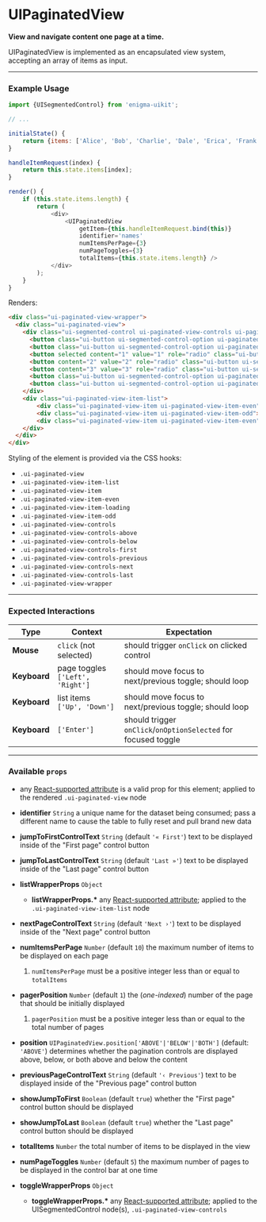 # UIPaginatedView
__View and navigate content one page at a time.__

UIPaginatedView is implemented as an encapsulated view system, accepting an array of items as input.

---

### Example Usage

```js
import {UISegmentedControl} from 'enigma-uikit';

// ...

initialState() {
    return {items: ['Alice', 'Bob', 'Charlie', 'Dale', 'Erica', 'Frank', 'Gary', 'Harold', 'Isabelle']};
}

handleItemRequest(index) {
    return this.state.items[index];
}

render() {
    if (this.state.items.length) {
        return (
            <div>
                <UIPaginatedView
                    getItem={this.handleItemRequest.bind(this)}
                    identifier='names'
                    numItemsPerPage={3}
                    numPageToggles={3}
                    totalItems={this.state.items.length} />
            </div>
        );
    }
}
```
Renders:
```html
<div class="ui-paginated-view-wrapper">
  <div class="ui-paginated-view">
    <div class="ui-segmented-control ui-paginated-view-controls ui-paginated-view-controls-above">
      <button class="ui-button ui-segmented-control-option ui-paginated-view-controls-first">First</button>
      <button class="ui-button ui-segmented-control-option ui-paginated-view-controls-previous">Previous</button>
      <button selected content="1" value="1" role="radio" class="ui-button ui-segmented-control-option" >1</button>
      <button content="2" value="2" role="radio" class="ui-button ui-segmented-control-option" >2</button>
      <button content="3" value="3" role="radio" class="ui-button ui-segmented-control-option" >3</button>
      <button class="ui-button ui-segmented-control-option ui-paginated-view-controls-next">Next</button>
      <button class="ui-button ui-segmented-control-option ui-paginated-view-controls-last">Last</button>
    </div>
    <div class="ui-paginated-view-item-list">
        <div class="ui-paginated-view-item ui-paginated-view-item-even">Alice</div>
        <div class="ui-paginated-view-item ui-paginated-view-item-odd">Bob</div>
        <div class="ui-paginated-view-item ui-paginated-view-item-even">Charlie</div>
    </div>
  </div>
</div>
```

Styling of the element is provided via the CSS hooks:

- `.ui-paginated-view`
- `.ui-paginated-view-item-list`
- `.ui-paginated-view-item`
- `.ui-paginated-view-item-even`
- `.ui-paginated-view-item-loading`
- `.ui-paginated-view-item-odd`
- `.ui-paginated-view-controls`
- `.ui-paginated-view-controls-above`
- `.ui-paginated-view-controls-below`
- `.ui-paginated-view-controls-first`
- `.ui-paginated-view-controls-previous`
- `.ui-paginated-view-controls-next`
- `.ui-paginated-view-controls-last`
- `.ui-paginated-view-wrapper`

---

### Expected Interactions

Type | Context | Expectation
---- | ------- | -----------
__Mouse__ | `click` (not selected) | should trigger `onClick` on clicked control
__Keyboard__ | page toggles `['Left', 'Right']` | should move focus to next/previous toggle; should loop
__Keyboard__ | list items `['Up', 'Down']` | should move focus to next/previous toggle; should loop
__Keyboard__ | `['Enter']` | should trigger `onClick`/`onOptionSelected` for focused toggle

---

### Available `props`
- any [React-supported attribute](https://facebook.github.io/react/docs/tags-and-attributes.html#html-attributes) is a valid prop for this element; applied to the rendered `.ui-paginated-view` node

- __identifier__ `String`
  a unique name for the dataset being consumed; pass a different name to cause the table to fully reset and pull brand new data

- __jumpToFirstControlText__ `String`
  (default `'« First'`) text to be displayed inside of the "First page" control button

- __jumpToLastControlText__ `String`
  (default `'Last »'`) text to be displayed inside of the "Last page" control button

- __listWrapperProps__ `Object`
    - __listWrapperProps.*__
      any [React-supported attribute](https://facebook.github.io/react/docs/tags-and-attributes.html#html-attributes); applied to the `.ui-paginated-view-item-list` node

- __nextPageControlText__ `String`
  (default `'Next ›'`) text to be displayed inside of the "Next page" control button

- __numItemsPerPage__ `Number`
  (default `10`) the maximum number of items to be displayed on each page

  1. `numItemsPerPage` must be a positive integer less than or equal to `totalItems`

- __pagerPosition__ `Number`
  (default `1`) the (_one-indexed_) number of the page that should be initially displayed

  1. `pagerPosition` must be a positive integer less than or equal to the total number of pages

- __position__ `UIPaginatedView.position['ABOVE'|'BELOW'|'BOTH']`
  (default: `'ABOVE'`) determines whether the pagination controls are displayed above, below, or both above and below the content

- __previousPageControlText__ `String`
  (default `'‹ Previous'`) text to be displayed inside of the "Previous page" control button

- __showJumpToFirst__ `Boolean`
  (default `true`) whether the "First page" control button should be displayed

- __showJumpToLast__ `Boolean`
  (default `true`) whether the "Last page" control button should be displayed

- __totalItems__ `Number`
  the total number of items to be displayed in the view

- __numPageToggles__ `Number`
  (default `5`) the maximum number of pages to be displayed in the control bar at one time

- __toggleWrapperProps__ `Object`
    - __toggleWrapperProps.*__
      any [React-supported attribute](https://facebook.github.io/react/docs/tags-and-attributes.html#html-attributes); applied to the UISegmentedControl node(s), `.ui-paginated-view-controls`
